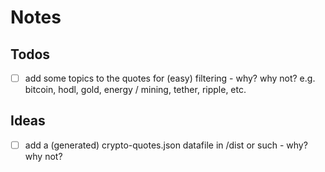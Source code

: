 # Notes

## Todos

- [ ] add some topics to the quotes for (easy) filtering - why? why not?
      e.g.  bitcoin, hodl, gold, energy / mining, tether, ripple,  etc. 


## Ideas

- [ ] add a (generated) crypto-quotes.json datafile in /dist or such - why? why not?


